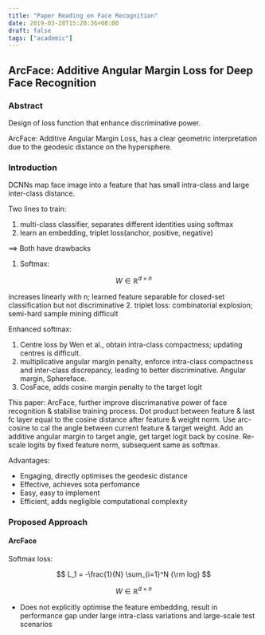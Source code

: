 ```yaml
---
title: "Paper Reading on Face Recognition"
date: 2019-03-28T15:20:36+08:00
draft: false
tags: ["academic"]
---
```


## ArcFace: Additive Angular Margin Loss for Deep Face Recognition
### Abstract
Design of loss function that enhance discriminative power.

ArcFace: Additive Angular Margin Loss, has a clear geometric interpretation due to the geodesic distance on the hypersphere. 

### Introduction

DCNNs map face image into a feature that has small intra-class and large inter-class distance.

Two lines to train:
1. multi-class classifier, separates different identities using softmax
2. learn an embedding, triplet loss(anchor, positive, negative)

==> Both have drawbacks
1. Softmax: 

$$
W \in \mathbb{R}^{d \times n}
$$

increases linearly with n; learned feature separable for closed-set classification but not discriminative
2. triplet loss: combinatorial explosion; semi-hard sample mining difficult

Enhanced softmax: 
1. Centre loss by Wen et al., obtain intra-class compactness; updating centres is difficult. 
2. multiplicative angular margin penalty, enforce intra-class compactness and inter-class discrepancy, leading to better discriminative. Angular margin, Sphereface. 
3. CosFace, adds cosine margin penalty to the target logit

This paper: ArcFace, further improve discrimanative power of face recognition & stabilise training process. Dot product between feature & last fc layer equal to the cosine distance after feature & weight norm. Use arc-cosine to cal the angle between current feature & target weight. Add an additive angular margin to target angle, get target logit back by cosine. Re-scale logits by fixed feature norm, subsequent same as softmax. 

Advantages:
- Engaging, directly optimises the geodesic distance
- Effective, achieves sota perfomance
- Easy, easy to implement
- Efficient, adds negligible computational complexity

### Proposed Approach
#### ArcFace
Softmax loss:

$$
L_1 = -\frac{1}{N} \sum_{i=1}^N {\rm log} 
$$

$$
W \in \mathbb{R}^{d \times n}
$$
- Does not explicitly optimise the feature embedding, result in performance gap under large intra-class variations and large-scale test scenarios





